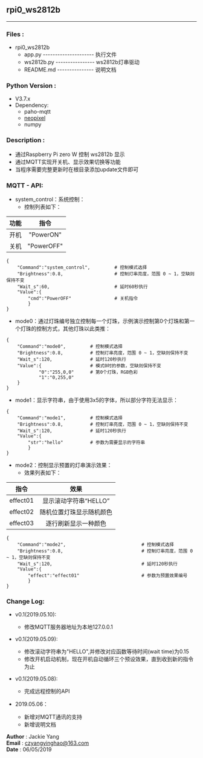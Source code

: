 ## rpi0_ws2812b
----------------------------------------------------

### Files :
- rpi0_ws2812b
	- app.py --------------------- 执行文件
	- ws2812b.py ---------------- ws2812b灯串驱动
	- README.md --------------- 说明文档


### Python Version : 
- V3.7.x
- Dependency:
    - paho-mqtt
    - [neopixel](https://learn.adafruit.com/adafruit-neopixel-uberguide/python-circuitpython)
    - numpy


### Description :
- 通过Raspberry Pi zero W 控制 ws2812b 显示
- 通过MQTT实现开关机、显示效果切换等功能
- 当程序需要完整更新时在根目录添加update文件即可


### MQTT - API:

- system_control：系统控制：
    - 控制列表如下：
    
|  功能  |  指令  |  
| :----: | :----: |  
|  开机  |  "PowerON" |
|  关机  |  "PowerOFF" |

```
{
    "Command":"system_control",         # 控制模式选择
    "Brightness":0.8,                   # 控制灯串亮度，范围 0 ~ 1，空缺则保持不变
    "Wait_s":60,                        # 延时60秒执行
    "Value":{
        "cmd":"PowerOFF"                # 关机指令
        }
}
```
- mode0：通过灯珠编号独立控制每一个灯珠，示例演示控制第0个灯珠和第一个灯珠的控制方式，其他灯珠以此类推：
```
{
    "Command":"mode0",         # 控制模式选择
    "Brightness":0.8,          # 控制灯串亮度，范围 0 ~ 1，空缺则保持不变
    "Wait_s":120,              # 延时120秒执行
    "Value":{                  # 模式0时的参数，空缺则保持不变
            "0":"255,0,0"      # 第0个灯珠，RGB色彩
            "1":"0,255,0"
    }
}
```
- mode1：显示字符串，由于使用3x5的字体，所以部分字符无法显示：
```
{
    "Command":"mode1",         # 控制模式选择
    "Brightness":0.8,          # 控制灯串亮度，范围 0 ~ 1，空缺则保持不变
    "Wait_s":120,              # 延时120秒执行
    "Value":{
        "str":"hello"          # 参数为需要显示的字符串
        }
}
```
- mode2：控制显示预置的灯串演示效果：
    - 效果列表如下：  

|   指令   |  效果  |
| :------: | :----: |
|  effect01  |  显示滚动字符串“HELLO” |  
|  effect02  |  随机位置灯珠显示随机颜色 |
|  effect03  |  逐行刷新显示一种颜色 |

```
{
    "Command":"mode2",                            # 控制模式选择
    "Brightness":0.8,                             # 控制灯串亮度，范围 0 ~ 1，空缺则保持不变
    "Wait_s":120,                                 # 延时120秒执行
    "Value":{
        "effect":"effect01"                       # 参数为预置效果编号
        }
}
```

### Change Log:

- v0.1(2019.05.10):
    - 修改MQTT服务器地址为本地127.0.0.1

- v0.1(2019.05.09):
    - 修改滚动字符串为"HELLO",并修改对应函数等待时间(wait time)为0.15
    - 修改开机启动机制，现在开机自动循环三个预设效果，直到收到新的指令为止

- v0.1(2019.05.08):
    - 完成远程控制的API

- 2019.05.06：
    - 新增对MQTT通讯的支持
    - 新增说明文档


**Author**         : Jackie Yang  
**Email**          : czyangyinghao@163.com  
**Date**           : 06/05/2019
